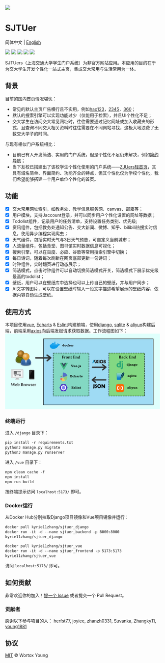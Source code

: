 ![](./logo.png)



# SJTUer
简体中文 | [English](README.md)

![](https://img.shields.io/badge/License-MIT-brightgreen.svg) ![](https://img.shields.io/badge/build-passing-brightgreen.svg) ![](https://img.shields.io/badge/Release-Ver2.0-blueviolet.svg) ![](https://img.shields.io/badge/python->=3.8-blue.svg) ![](https://img.shields.io/badge/Node.js->=16.0.0-blue.svg) 

SJTUers（上海交通大学学生门户系统）为非官方网站应用。本应用的目的在于为交大学生开发个性化一站式主页，集成交大常用与生活常用为一体。

## 背景
目前的国内首页情况堪忧：
- 常见的默认主页广告横行且不实用，例如[hao123](https://www.hao123.com/?from=hao123)，[2345](https://www.2345.com/)，[360](http://se.360.cn/wz.html)；
- 默认的搜索引擎可以实现功能过少（仅能用于检索），并且UI个性化不足；
- 交大学生在访问交大常见网址时，往往需要通过记忆网址或加入收藏夹的形式，且查询不同交大相关资料时往往需要在不同网站寻找，这极大地浪费了无数交大学子的时间。

与现有相似门户系统相比：
- 目前已有人开发简洁、实用的门户系统，但是个性化不足仍未解决，例如[简约导航](https://www.jianavi.com/)；
- 当下友校已搭建出了该校学生个性化使用的门户系统——[ZJUers轻首页](https://zjuers.com/)，其具有域名简单、界面简约、功能齐全的特点，但其个性化仅为学校个性化，我们希望能够搭建一个用户单位个性化的首页。

## 功能

- [x] 交大常用网址索引，如教务处、教学信息服务网、canvas、邮箱等；
- [x] 用户模块，支持Jaccount登录，并可以同步用户个性化设置的网址等数据；
- [x] Todolist组件，记录用户的任务清单，支持设置任务类别、优先级;
- [x] 资讯组件，包括教务处通知公告、交大新闻、微博、知乎、bilibili热搜实时信息，使用异步编程实现爬虫；
- [x] 天气组件，包括实时天气与3日天气预告，可自定义当前城市；
- [x] 人流量组件，包括食堂、图书馆实时数据信息可视化；
- [x] 搜索引擎，可以在百度、必应、谷歌等常用搜索引擎中切换；
- [x] 每日诗词，随着每次刷新在网页底部更新一句诗词；
- [x] 时钟组件，实时翻页进行动态展示；
- [x] 简洁模式，点击时钟组件可以自动切换简洁模式开关，简洁模式下展示优先级最高的todolist；
- [x] 壁纸，用户可以在壁纸库中选择也可以上传自己的壁纸，并与用户同步；
- [x] AI文字转图片，可以在设置壁纸时输入一段文字描述希望展示的壁纸内容，依据内容自动生成壁纸。

## 使用方式

本项目使用[vue](https://cn.vuejs.org/), [Echarts](https://echarts.apache.org/en/index.html) & [Eslint](https://eslint.org/)构建前端，使用[django](https://www.djangoproject.com/), [sqlite](https://www.sqlite.org/index.html) & [aliyun](https://www.alibabacloud.com/en)构建后端，前端采用[axios](https://axios-http.com/)向后端发起请求获取数据。工作流程图如下：
![](./workflow.png)

### 终端运行

进入 `/django` 目录下：
```
pip install -r requirements.txt
python3 manage.py migrate
python3 manage.py runserver
```

进入 `/vue` 目录下：
```
npm clean cache -f
npm install
npm run build
```

按终端提示访问 `localhost:5173/` 即可。

### Docker运行

从Docker Hub分别拉取Django项目镜像和Vue项目镜像并运行：

```shell
docker pull kyrie11zhang/sjtuer_django
docker run -it -d --name sjtuer_backend -p 8000:8000 kyrie11zhang/sjtuer_django
```

```shell
docker pull kyrie11zhang/sjtuer_vue
docker run -it -d --name sjtuer_frontend -p 5173:5173 kyrie11zhang/sjtuer_vue
```

访问 `localhost:5173/` 即可。

## 如何贡献
非常欢迎你的加入！[提一个 Issue](https://github.com/young1881/SJTUer/issues/new) 或者提交一个 Pull Request。

### 贡献者
感谢以下参与项目的人：
[herfst77](https://github.com/herfst77), [joyiee](https://github.com/joyiee), [zhanzh0331](https://github.com/zhanzh0331), [Suvanka](https://github.com/Suvanka), [Zhangky11](https://github.com/Zhangky11), [young1881](https://github.com/young1881)

## 协议
[MIT](LICENSE) &copy; Wortox Young
